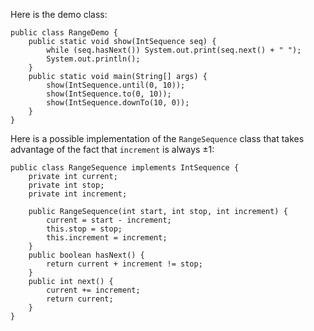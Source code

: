 Here is the demo class:

    public class RangeDemo {
        public static void show(IntSequence seq) {
            while (seq.hasNext()) System.out.print(seq.next() + " ");
            System.out.println();             
        }
        public static void main(String[] args) {
            show(IntSequence.until(0, 10));
            show(IntSequence.to(0, 10));
            show(IntSequence.downTo(10, 0));
        }
    }
    
Here is a possible implementation of the `RangeSequence` class that takes advantage of the fact that `increment` is always ±1:

    public class RangeSequence implements IntSequence {
        private int current;
        private int stop;
        private int increment;
        
        public RangeSequence(int start, int stop, int increment) {
            current = start - increment;
            this.stop = stop;
            this.increment = increment;
        }
        public boolean hasNext() {
            return current + increment != stop;
        }
        public int next() {
            current += increment;
            return current;
        }        
    }
